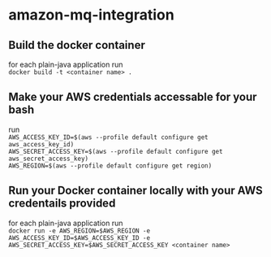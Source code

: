 # amazon-mq-integration

## Build the docker container
for each plain-java application run  
`docker build -t <container name> .`  

## Make your AWS credentials accessable for your bash
run  
`AWS_ACCESS_KEY_ID=$(aws --profile default configure get aws_access_key_id)`  
`AWS_SECRET_ACCESS_KEY=$(aws --profile default configure get aws_secret_access_key)`  
`AWS_REGION=$(aws --profile default configure get region)`  

## Run your Docker container locally with your AWS credentails provided
for each plain-java application run  
`docker run -e AWS_REGION=$AWS_REGION -e AWS_ACCESS_KEY_ID=$AWS_ACCESS_KEY_ID -e AWS_SECRET_ACCESS_KEY=$AWS_SECRET_ACCESS_KEY <container name>`  